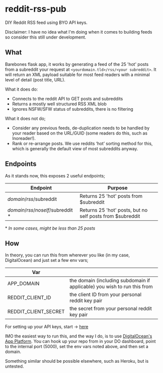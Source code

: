 # reddit-rss-pub
DIY Reddit RSS feed using BYO API keys. 

Disclaimer: I have no idea what I'm doing when it comes to building feeds so consider this still under development.

## What

Barebones flask app, it works by generating a feed of the 25 'hot' posts from a subreddit your request at `<yourdomain.tld>/rss/<your subreddit>`. It will return an XML payload suitable for most feed readers with a minimal level of detail (post title, URL).

What it does do:

- Connects to the reddit API to GET posts and subreddits
- Returns a mostly well structured RSS XML blob
- Ignores NSFW/SFW status of subreddits, there is no filtering

What it does not do;

- Consider any previous feeds, de-duplication needs to be handled by your reader based on the URL/GUID (some readers do this, such as Inoreader!).
- Rank or re-arrange posts. We use reddits ‘hot’ sorting method for this, which is generally the default view of most subreddits anyway.

## Endpoints

As it stands now, this exposes 2 useful endpoints;

| Endpoint | Purpose |
|----------|---------|
| $domain/rss/$subreddit | Returns 25 'hot' posts from $subreddit |
| $domain/rss/noself/$subreddit *  | Returns 25 'hot' posts, but no self posts from $subreddit |

\* _In some cases, might be less than 25 posts_

## How

In theory, you can run this from wherever you like (in my case, DigitalOcean) and just set a few env vars;

| Var | |
|-----|-|
| APP_DOMAIN | the domain (including subdomain if applicable) you wish to run this from |
| REDDIT_CLIENT_ID | the client ID from your personal reddit key pair |
| REDDIT_CLIENT_SECRET | the secret from your personal reddit key pair |

For setting up your API keys, start -> [here](https://old.reddit.com/wiki/api)


IMO the easiest way to run this, and the way I do, is to use [DigitalOcean's App Platform](https://www.digitalocean.com/products/app-platform). You can hook up your repo from in your DO dashboard, point to the internal port (5000), set the env vars noted above, and then set a domain. 

Something similar should be possible elsewhere, such as Heroku, but is untested.